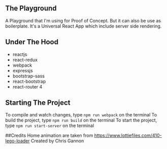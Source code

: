 ## The Playground
A Playground that I'm using for Proof of Concept. But it can also be use as boilerplate.
It's a Universal React App which include server side rendering.

## Under The Hood
   - reactjs
   - react-redux
   - webpack
   - expressjs
   - bootstrap-sass
   - react-bootstrap
   - react-router 4

## Starting The Project
To compile and watch changes, type `npm run webpack` on the terminal
To build the project, type `npm run build` on the terminal
To start the project, type `npm run start-server` on the terminal

##Credits
Home animation are taken from https://www.lottiefiles.com/410-lego-loader
Created by Chris Gannon